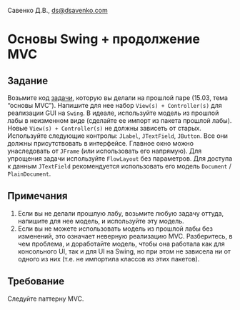 Савенко Д.В., <ds@dsavenko.com>

# Основы Swing + продолжение MVC

## Задание

Возьмите код [задачи](../MVC), которую вы делали на прошлой паре (15.03, тема “основы MVC”). Напишите для нее набор `View(s) + Controller(s)` для реализации GUI на `Swing`. В идеале, используйте модель из прошлой лабы в неизменном виде (сделайте ее импорт из пакета прошлой лабы). Новые `View(s) + Controller(s)` не должны зависеть от старых. Используйте следующие контролы: `JLabel`, `JTextField`, `JButton`. Все они должны присутствовать в интерфейсе. Главное окно можно унаследовать от `JFrame` (или использовать его напрямую). Для упрощения задачи используйте `FlowLayout` без параметров. Для доступа к данным `JTextField` рекомендуется использовать его модель `Document` / `PlainDocument`.

## Примечания
1. Если вы не делали прошлую лабу, возьмите любую задачу оттуда, напишите для нее модель, и используйте эту модель.
2. Если вы не можете использовать модель из прошлой лабы без изменений, это означает неверную реализацию MVC. Разберитесь, в чем проблема, и доработайте модель, чтобы она работала как для консольного UI, так и для UI на Swing, но при этом не зависела ни от одного из них (т.е. не импортила классов из этих пакетов).

## Требование

Следуйте паттерну MVC.
